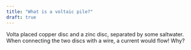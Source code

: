 ```yaml
---
title: "What is a voltaic pile?"
draft: true
---
```


Volta placed copper disc and a zinc disc, separated by some saltwater. 
When connecting the two discs with a wire, a current would flow! Why?
